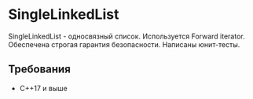 # SingleLinkedList

SingleLinkedList - односвязный список. Используется Forward iterator. Обеспечена строгая гарантия безопасности. Написаны юнит-тесты.

## Требования

* C++17 и выше
